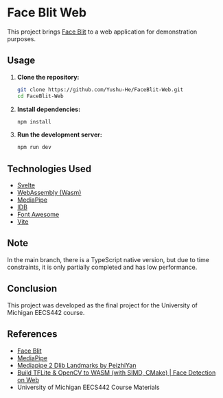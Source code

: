 # Face Blit Web

This project brings [Face Blit](https://github.com/AnetaTexler/FaceBlit) to a web application for demonstration purposes.

## Usage

1. **Clone the repository:**

    ```bash
    git clone https://github.com/Yushu-He/FaceBlit-Web.git
    cd FaceBlit-Web
    ```

2. **Install dependencies:**

    ```bash
    npm install
    ```

3. **Run the development server:**

    ```bash
    npm run dev
    ```

## Technologies Used

- [Svelte](https://svelte.dev/)
- [WebAssembly (Wasm)](https://webassembly.org/)
- [MediaPipe](https://github.com/google/mediapipe)
- [IDB](https://github.com/jakearchibald/idb)
- [Font Awesome](https://fontawesome.com/)
- [Vite](https://vitejs.dev/)

## Note

In the main branch, there is a TypeScript native version, but due to time constraints, it is only partially completed and has low performance.

## Conclusion

This project was developed as the final project for the University of Michigan EECS442 course.

## References

- [Face Blit](https://github.com/AnetaTexler/FaceBlit)
- [MediaPipe](https://github.com/google/mediapipe)
- [Mediapipe 2 Dlib Landmarks by PeizhiYan](https://github.com/PeizhiYan/Mediapipe_2_Dlib_Landmarks/tree/main)
- [Build TFLite & OpenCV to WASM (with SIMD, CMake) | Face Detection on Web](https://blog.seeso.io/face-detection-on-web-tflite-wasm-simd-462975e0f628)
- University of Michigan EECS442 Course Materials